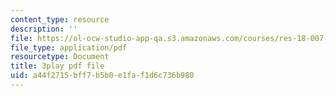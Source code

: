 ```yaml
---
content_type: resource
description: ''
file: https://ol-ocw-studio-app-qa.s3.amazonaws.com/courses/res-18-007-calculus-revisited-multivariable-calculus-fall-2011/a44f2715bff7b5b0e1faf1d6c736b980_sSuZn6KHLnU.pdf
file_type: application/pdf
resourcetype: Document
title: 3play pdf file
uid: a44f2715-bff7-b5b0-e1fa-f1d6c736b980
---
```

